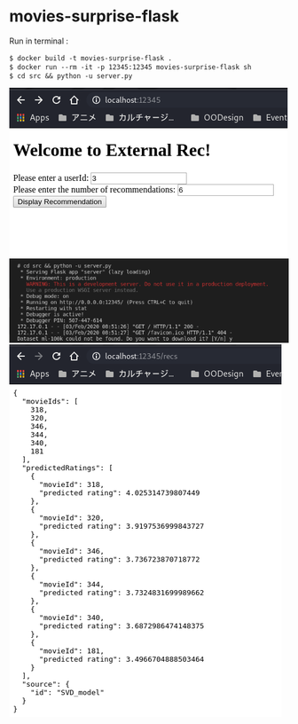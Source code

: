 # movies-surprise-flask

Run in terminal :
``` 
$ docker build -t movies-surprise-flask .
$ docker run --rm -it -p 12345:12345 movies-surprise-flask sh
$ cd src && python -u server.py
```

![Image-01](01.png)
![Image-02](02.png)
![Image-03](03.png)